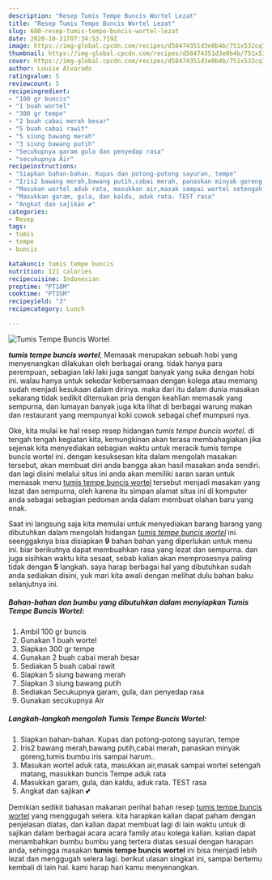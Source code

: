 ```yaml
---
description: "Resep Tumis Tempe Buncis Wortel Lezat"
title: "Resep Tumis Tempe Buncis Wortel Lezat"
slug: 680-resep-tumis-tempe-buncis-wortel-lezat
date: 2020-10-31T07:34:53.719Z
image: https://img-global.cpcdn.com/recipes/d58474351d3e0b4b/751x532cq70/tumis-tempe-buncis-wortel-foto-resep-utama.jpg
thumbnail: https://img-global.cpcdn.com/recipes/d58474351d3e0b4b/751x532cq70/tumis-tempe-buncis-wortel-foto-resep-utama.jpg
cover: https://img-global.cpcdn.com/recipes/d58474351d3e0b4b/751x532cq70/tumis-tempe-buncis-wortel-foto-resep-utama.jpg
author: Louise Alvarado
ratingvalue: 5
reviewcount: 5
recipeingredient:
- "100 gr buncis"
- "1 buah wortel"
- "300 gr tempe"
- "2 buah cabai merah besar"
- "5 buah cabai rawit"
- "5 siung bawang merah"
- "3 siung bawang putih"
- "Secukupnya garam gula dan penyedap rasa"
- "secukupnya Air"
recipeinstructions:
- "Siapkan bahan-bahan. Kupas dan potong-potong sayuran, tempe"
- "Iris2 bawang merah,bawang putih,cabai merah, panaskan minyak goreng,tumis bumbu iris sampai harum.."
- "Masukan wortel aduk rata, masukkan air,masak sampai wortel setengah matang, masukkan buncis Tempe aduk rata"
- "Masukkan garam, gula, dan kaldu, aduk rata. TEST rasa"
- "Angkat dan sajikan 💕"
categories:
- Resep
tags:
- tumis
- tempe
- buncis

katakunci: tumis tempe buncis 
nutrition: 121 calories
recipecuisine: Indonesian
preptime: "PT18M"
cooktime: "PT35M"
recipeyield: "3"
recipecategory: Lunch

---
```



![Tumis Tempe Buncis Wortel](https://img-global.cpcdn.com/recipes/d58474351d3e0b4b/751x532cq70/tumis-tempe-buncis-wortel-foto-resep-utama.jpg)

<b><i>tumis tempe buncis wortel</i></b>, Memasak merupakan sebuah hobi yang menyenangkan dilakukan oleh berbagai orang. tidak hanya para perempuan, sebagian laki laki juga sangat banyak yang suka dengan hobi ini. walau hanya untuk sekedar kebersamaan dengan kolega atau memang sudah menjadi kesukaan dalam dirinya. maka dari itu dalam dunia masakan sekarang tidak sedikit ditemukan pria dengan keahlian memasak yang sempurna, dan lumayan banyak juga kita lihat di berbagai warung makan dan restaurant yang mempunyai koki cowok sebagai chef mumpuni nya.



Oke, kita mulai ke hal resep resep hidangan <i>tumis tempe buncis wortel</i>. di tengah tengah kegiatan kita, kemungkinan akan terasa membahagiakan jika sejenak kita menyediakan sebagian waktu untuk meracik tumis tempe buncis wortel ini. dengan kesuksesan kita dalam mengolah masakan tersebut, akan membuat diri anda bangga akan hasil masakan anda sendiri. dan lagi disini melalui situs ini anda akan memiliki saran saran untuk memasak menu <u>tumis tempe buncis wortel</u> tersebut menjadi masakan yang lezat dan sempurna, oleh karena itu simpan alamat situs ini di komputer anda sebagai sebagian pedoman anda dalam membuat olahan baru yang enak.


Saat ini langsung saja kita memulai untuk menyediakan barang barang yang dibutuhkan dalam mengolah hidangan <u><i>tumis tempe buncis wortel</i></u> ini. seenggaknya bisa disiapkan <b>9</b> bahan bahan yang diperlukan untuk menu ini. biar berikutnya dapat membuahkan rasa yang lezat dan sempurna. dan juga sisihkan waktu kita sesaat, sebab kalian akan memprosesnya paling tidak dengan <b>5</b> langkah. saya harap berbagai hal yang dibutuhkan sudah anda sediakan disini, yuk mari kita awali dengan melihat dulu bahan baku selanjutnya ini.

<!--inarticleads1-->

##### Bahan-bahan dan bumbu yang dibutuhkan dalam menyiapkan Tumis Tempe Buncis Wortel:

1. Ambil 100 gr buncis
1. Gunakan 1 buah wortel
1. Siapkan 300 gr tempe
1. Gunakan 2 buah cabai merah besar
1. Sediakan 5 buah cabai rawit
1. Siapkan 5 siung bawang merah
1. Siapkan 3 siung bawang putih
1. Sediakan Secukupnya garam, gula, dan penyedap rasa
1. Gunakan secukupnya Air




<!--inarticleads2-->

##### Langkah-langkah mengolah Tumis Tempe Buncis Wortel:

1. Siapkan bahan-bahan. Kupas dan potong-potong sayuran, tempe
1. Iris2 bawang merah,bawang putih,cabai merah, panaskan minyak goreng,tumis bumbu iris sampai harum..
1. Masukan wortel aduk rata, masukkan air,masak sampai wortel setengah matang, masukkan buncis Tempe aduk rata
1. Masukkan garam, gula, dan kaldu, aduk rata. TEST rasa
1. Angkat dan sajikan 💕




Demikian sedikit bahasan makanan perihal bahan resep <u>tumis tempe buncis wortel</u> yang menggugah selera. kita harapkan kalian dapat paham dengan penjelasan diatas, dan kalian dapat membuat lagi di lain waktu untuk di sajikan dalam berbagai acara acara family atau kolega kalian. kalian dapat menambahkan bumbu bumbu yang tertera diatas sesuai dengan harapan anda, sehingga masakan <b>tumis tempe buncis wortel</b> ini bisa menjadi lebih lezat dan menggugah selera lagi. berikut ulasan singkat ini, sampai bertemu kembali di lain hal. kami harap hari kamu menyenangkan.
